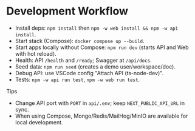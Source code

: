 # Development Workflow

- Install deps: `npm install` then `npm -w web install && npm -w api install`.
- Start stack (Compose): `docker compose up --build`.
- Start apps locally without Compose: `npm run dev` (starts API and Web with hot reload).
- Health: API `/health` and `/ready`; Swagger at `/api/docs`.
- Seed data: `npm run seed` (creates a demo user/workspace/doc).
- Debug API: use VSCode config "Attach API (ts-node-dev)".
- Tests: `npm -w api run test`, `npm -w web run test`.

Tips
- Change API port with `PORT` in `api/.env`; keep `NEXT_PUBLIC_API_URL` in sync.
- When using Compose, Mongo/Redis/MailHog/MinIO are available for local development.
